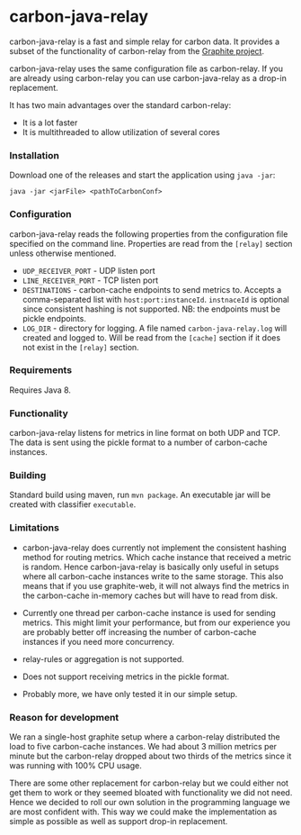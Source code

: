 # carbon-java-relay
carbon-java-relay is a fast and simple relay for carbon data. It provides a subset of the functionality of carbon-relay from the [Graphite project](https://github.com/graphite-project/).

carbon-java-relay uses the same configuration file as carbon-relay. If you are already using carbon-relay you can use carbon-java-relay as a drop-in replacement.

It has two main advantages over the standard carbon-relay:

* It is a lot faster
* It is multithreaded to allow utilization of several cores

### Installation

Download one of the releases and start the application using `java -jar`:

    java -jar <jarFile> <pathToCarbonConf>
    
### Configuration

carbon-java-relay reads the following properties from the configuration file specified on the command line. Properties are read from the `[relay]` section unless otherwise mentioned.

* `UDP_RECEIVER_PORT` - UDP listen port
* `LINE_RECEIVER_PORT` - TCP listen port
* `DESTINATIONS` - carbon-cache endpoints to send metrics to. Accepts a comma-separated list with `host:port:instanceId`. `instnaceId` is optional since consistent hashing is not supported. NB: the endpoints must be pickle endpoints.
* `LOG_DIR` - directory for logging. A file named `carbon-java-relay.log` will created and logged to. Will be read from the `[cache]` section if it does not exist in the `[relay]` section.

### Requirements

Requires Java 8.

### Functionality

carbon-java-relay listens for metrics in line format on both UDP and TCP. The data is sent using the pickle format to a number of carbon-cache instances.

### Building

Standard build using maven, run `mvn package`. An executable jar will be created with classifier `executable`.

### Limitations

* carbon-java-relay does currently not implement the consistent hashing method for routing metrics. Which cache instance that received a metric is random. Hence carbon-java-relay is basically only useful in setups where all carbon-cache instances write to the same storage. This also means that if you use graphite-web, it will not always find the metrics in the carbon-cache in-memory caches but will have to read from disk.

* Currently one thread per carbon-cache instance is used for sending metrics. This might limit your performance, but from our experience you are probably better off increasing the number of carbon-cache instances if you need more concurrency.

* relay-rules or aggregation is not supported.

* Does not support receiving metrics in the pickle format.

* Probably more, we have only tested it in our simple setup.

### Reason for development

We ran a single-host graphite setup where a carbon-relay distributed the load to five carbon-cache instances. We had about 3 million metrics per minute but the carbon-relay dropped about two thirds of the metrics since it was running with 100% CPU usage.

There are some other replacement for carbon-relay but we could either not get them to work or they seemed bloated with functionality we did not need. Hence we decided to roll our own solution in the programming language we are most confident with. This way we could make the implementation as simple as possible as well as support drop-in replacement.

